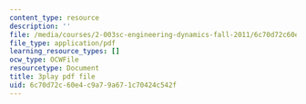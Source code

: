 ```yaml
---
content_type: resource
description: ''
file: /media/courses/2-003sc-engineering-dynamics-fall-2011/6c70d72c60e4c9a79a671c70424c542f_lFedznDnPZc.pdf
file_type: application/pdf
learning_resource_types: []
ocw_type: OCWFile
resourcetype: Document
title: 3play pdf file
uid: 6c70d72c-60e4-c9a7-9a67-1c70424c542f
---
```

